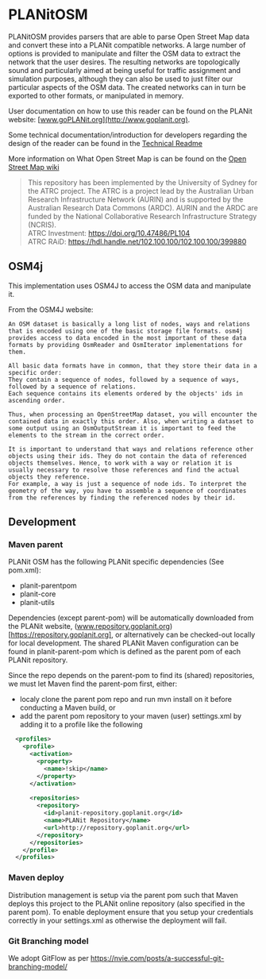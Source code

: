 # PLANitOSM

PLANitOSM provides parsers that are able to parse Open Street Map data and convert these into a PLANit compatible networks. A large number of options is provided to manipulate and filter the OSM data to extract the network that the user desires. The resulting networks are topologically sound and particularly aimed at being useful for traffic assignment and simulation purposes, although they can also be used to just filter our particular aspects of the OSM data. The created networks can in turn be exported to other formats, or manipulated in memory. 

User documentation on how to use this reader can be found on the PLANit website: [www.goPLANit.org](http://www.goplanit.org).

Some technical documentation/introduction for developers regarding the design of the reader can be found in the [Technical Readme](./technical_readme.md)

More information on What Open Street Map is can be found on the [Open Street Map wiki](https://wiki.openstreetmap.org/wiki/Main_Page)

> This repository has been implemented by the University of Sydney for the ATRC project. The ATRC is a project lead by the Australian Urban Research Infrastructure Network (AURIN) and is supported by the Australian Research Data Commons (ARDC). AURIN and the ARDC are funded by the National Collaborative Research Infrastructure Strategy (NCRIS).  
ATRC Investment: https://doi.org/10.47486/PL104  
ATRC RAiD: https://hdl.handle.net/102.100.100/102.100.100/399880 

## OSM4j

This implementation uses OSM4J to access the OSM data and manipulate it.

From the OSM4J website:

```
An OSM dataset is basically a long list of nodes, ways and relations that is encoded using one of the basic storage file formats. osm4j provides access to data encoded in the most important of these data formats by providing OsmReader and OsmIterator implementations for them.

All basic data formats have in common, that they store their data in a specific order:
They contain a sequence of nodes, followed by a sequence of ways, followed by a sequence of relations.
Each sequence contains its elements ordered by the objects' ids in ascending order.

Thus, when processing an OpenStreetMap dataset, you will encounter the contained data in exactly this order. Also, when writing a dataset to some output using an OsmOutputStream it is important to feed the elements to the stream in the correct order.

It is important to understand that ways and relations reference other objects using their ids. They do not contain the data of referenced objects themselves. Hence, to work with a way or relation it is usually necessary to resolve those references and find the actual objects they reference.
For example, a way is just a sequence of node ids. To interpret the geometry of the way, you have to assemble a sequence of coordinates from the references by finding the referenced nodes by their id.
```

## Development

### Maven parent

PLANit OSM has the following PLANit specific dependencies (See pom.xml):

* planit-parentpom
* planit-core
* planit-utils

Dependencies (except parent-pom) will be automatically downloaded from the PLANit website, (www.repository.goplanit.org)[https://repository.goplanit.org], or alternatively can be checked-out locally for local development. The shared PLANit Maven configuration can be found in planit-parent-pom which is defined as the parent pom of each PLANit repository.

Since the repo depends on the parent-pom to find its (shared) repositories, we must let Maven find the parent-pom first, either:

* localy clone the parent pom repo and run mvn install on it before conducting a Maven build, or
* add the parent pom repository to your maven (user) settings.xml by adding it to a profile like the following

```xml
  <profiles>
    <profile>
      <activation>
        <property>
          <name>!skip</name>
        </property>
      </activation>
    
      <repositories>
        <repository>
          <id>planit-repository.goplanit.org</id>
          <name>PLANit Repository</name>
          <url>http://repository.goplanit.org</url>
        </repository>     
      </repositories>
    </profile>
  </profiles>
```



### Maven deploy

Distribution management is setup via the parent pom such that Maven deploys this project to the PLANit online repository (also specified in the parent pom). To enable deployment ensure that you setup your credentials correctly in your settings.xml as otherwise the deployment will fail.

### Git Branching model

We adopt GitFlow as per https://nvie.com/posts/a-successful-git-branching-model/